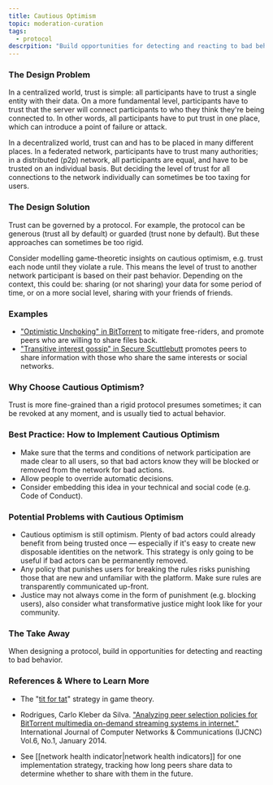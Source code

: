 ```yaml
---
title: Cautious Optimism
topic: moderation-curation
tags:
  - protocol
descrpition: "Build opportunities for detecting and reacting to bad behavior"
---
```


### The Design Problem

In a centralized world, trust is simple: all participants have to
trust a single entity with their data. On a more fundamental level,
participants have to trust that the server will connect participants to who
they think they're being connected to. In other words, all participants have to
put trust in one place, which can introduce a point of failure or attack.

In a decentralized world, trust can and has to be placed in many different
places. In a federated network, participants have to trust many authorities; in
a distributed (p2p) network, all participants are equal, and have to be trusted
on an individual basis. But deciding the level of trust for all connections to
the network individually can sometimes be too taxing for users.

### The Design Solution

Trust can be governed by a protocol. For example, the protocol can be generous
(trust all by default) or guarded (trust none by default). But these approaches
can sometimes be too rigid.

Consider modelling game-theoretic insights on cautious optimism, e.g. trust
each node until they violate a rule. This means the level of
trust to another network participant is based on their past behavior. Depending
on the context, this could be: sharing (or not sharing) your data for some
period of time, or on a more social level, sharing with your friends of
friends.

### Examples

- ["Optimistic Unchoking" in BitTorrent](https://www.cs.helsinki.fi/webfm_send/1330) to mitigate free-riders, and promote peers who are willing to share
files back.
- ["Transitive interest gossip" in Secure
  Scuttlebutt](https://dicg2020.github.io/papers/kermarrec.pdf) promotes peers
to share information with those who share the same interests or social networks.

### Why Choose Cautious Optimism?

Trust is more fine-grained than a rigid protocol presumes sometimes; it can be
revoked at any moment, and is usually tied to actual behavior.

### Best Practice: How to Implement Cautious Optimism

- Make sure that the terms and conditions of network participation are made
  clear to all users, so that bad actors know they will be blocked or removed
  from the network for bad actions.
- Allow people to override automatic decisions.
- Consider embedding this idea in your technical and social code (e.g. Code of Conduct).

### Potential Problems with Cautious Optimism

- Cautious optimism is still optimism. Plenty of bad actors could already benefit
  from being trusted once — especially if it's easy to create new disposable identities
  on the network. This strategy is only going to be useful if bad actors can be permanently removed.
- Any policy that punishes users for breaking the rules risks punishing those that are new and
  unfamiliar with the platform. Make sure rules are transparently communicated up-front.
- Justice may not always come in the form of punishment (e.g. blocking users),
  also consider what transformative justice might look like for your community.

### The Take Away

When designing a protocol, build in opportunities for detecting and reacting to
bad behavior.

### References & Where to Learn More

- The "[tit for tat](https://en.wikipedia.org/wiki/Tit_for_tat)" strategy in game theory.

- Rodrigues, Carlo Kleber da Silva. ["Analyzing peer selection policies for BitTorrent multimedia on-demand streaming systems in internet."](https://arxiv.org/abs/1402.2187) International Journal of Computer Networks & Communications (IJCNC) Vol.6, No.1, January 2014. 

- See [[network health indicator|network health indicators]] for one implementation strategy, tracking how long peers share data to determine whether to share with them in the future.

